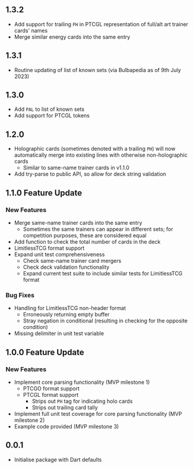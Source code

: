 ## 1.3.2
- Add support for trailing `PH` in PTCGL representation of full/alt art trainer cards' names
- Merge similar energy cards into the same entry

## 1.3.1
- Routine updating of list of known sets (via Bulbapedia as of 9th July 2023)

## 1.3.0
- Add `PAL` to list of known sets
- Add support for PTCGL tokens

## 1.2.0
- Holographic cards (sometimes denoted with a trailing `PH`) will now automatically merge into existing lines with otherwise non-holographic cards
  - Similar to same-name trainer cards in v1.1.0
- Add try-parse to public API, so allow for deck string validation

## 1.1.0 Feature Update
### New Features
- Merge same-name trainer cards into the same entry
  - Sometimes the same trainers can appear in different sets; for competition purposes, these are considered equal  
- Add function to check the total number of cards in the deck
- LimitlessTCG format support
- Expand unit test comprehensiveness
  - Check same-name trainer card mergers
  - Check deck validation functionality
  - Expand current test suite to include similar tests for LimitlessTCG format

### Bug Fixes
- Handling for LimitlessTCG non-header format
  - Erroneously returning empty buffer
  - Stray negation in conditional (resulting in checking for the opposite condition)
- Missing delimiter in unit test variable

## 1.0.0 Feature Update
### New Features
- Implement core parsing functionality (MVP milestone 1)
  - PTCGO format support
  - PTCGL format support
    - Strips out `PH` tag for indicating holo cards
    - Strips out trailing card tally
- Implement full unit test coverage for core parsing functionality (MVP milestone 2)
- Example code provided (MVP milestone 3)

## 0.0.1

- Initialise package with Dart defaults
